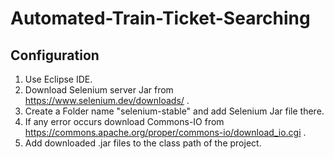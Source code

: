 # Automated-Train-Ticket-Searching

## Configuration
1. Use Eclipse IDE.
2. Download Selenium server Jar from https://www.selenium.dev/downloads/ .
3. Create a Folder name "selenium-stable" and add Selenium Jar file there.
4. If any error occurs download Commons-IO from https://commons.apache.org/proper/commons-io/download_io.cgi .
5. Add downloaded .jar files to the class path of the project.
